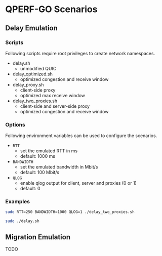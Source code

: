 # QPERF-GO Scenarios

## Delay Emulation

### Scripts

Following scripts require root privileges to create network namespaces.

- delay.sh
  - unmodified QUIC
- delay_optimized.sh
  - optimized congestion and receive window
- delay_proxy.sh
  - client-side proxy
  - optimized max receive window
- delay_two_proxies.sh
  - client-side and server-side proxy
  - optimized congestion and receive window

### Options

Following environment variables can be used to configure the scenarios.

- `RTT`
  - set the emulated RTT in ms
  - default: 1000 ms
- `BANDWIDTH`
  - set the emulated bandwidth in Mbit/s
  - default: 100 Mbit/s
- `QLOG`
  - enable qlog output for client, server and proxies (0 or 1)
  - default: 0

### Examples
```bash
sudo RTT=250 BANDWIDTH=1000 QLOG=1 ./delay_two_proxies.sh 
```
```bash
sudo ./delay.sh 
```

## Migration Emulation

TODO